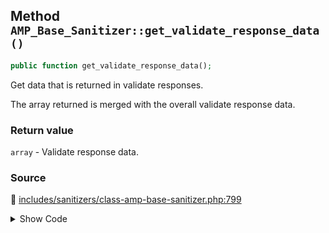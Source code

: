 ## Method `AMP_Base_Sanitizer::get_validate_response_data()`

```php
public function get_validate_response_data();
```

Get data that is returned in validate responses.

The array returned is merged with the overall validate response data.

### Return value

`array` - Validate response data.

### Source

:link: [includes/sanitizers/class-amp-base-sanitizer.php:799](/includes/sanitizers/class-amp-base-sanitizer.php#L799-L801)

<details>
<summary>Show Code</summary>

```php
public function get_validate_response_data() {
	return [];
}
```

</details>
